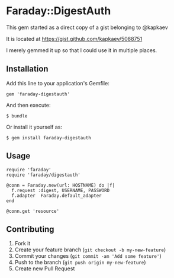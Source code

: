 # Faraday::DigestAuth

This gem started as a direct copy of a gist belonging to @kapkaev

It is located at https://gist.github.com/kapkaev/5088751

I merely gemmed it up so that I could use it in multiple places.

## Installation

Add this line to your application's Gemfile:

    gem 'faraday-digestauth'

And then execute:

    $ bundle

Or install it yourself as:

    $ gem install faraday-digestauth

## Usage

```
require 'faraday'
require 'faraday/digestauth'

@conn = Faraday.new(url: HOSTNAME) do |f|
  f.request :digest, USERNAME, PASSWORD
  f.adapter  Faraday.default_adapter
end

@conn.get 'resource'
```

## Contributing

1. Fork it
2. Create your feature branch (`git checkout -b my-new-feature`)
3. Commit your changes (`git commit -am 'Add some feature'`)
4. Push to the branch (`git push origin my-new-feature`)
5. Create new Pull Request
